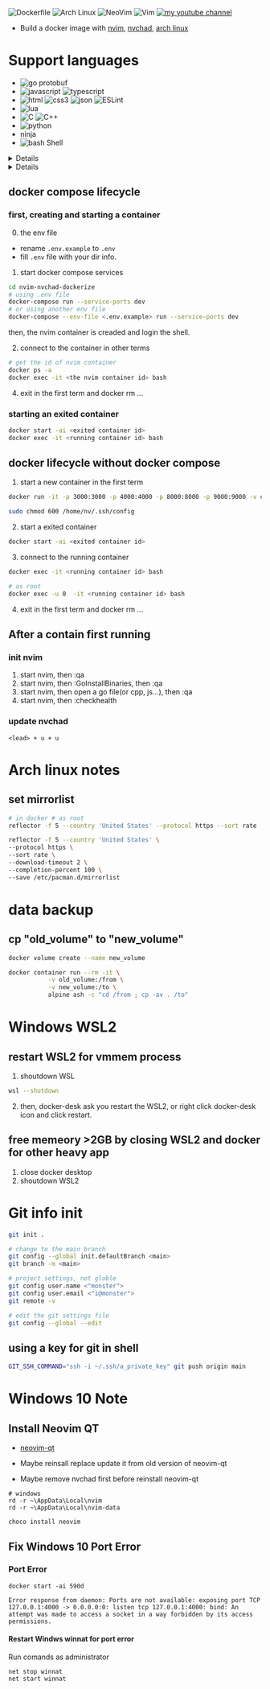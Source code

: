 ![Dockerfile](https://img.shields.io/badge/Docker-2CA5E0?style=for-the-badge&logo=docker&logoColor=white "dockerfile")
![Arch Linux](https://img.shields.io/badge/Arch_Linux-1793D1?style=for-the-badge&logo=arch-linux&logoColor=white "Arch Linux")
![NeoVim](https://img.shields.io/badge/NeoVim-%2357A143.svg?&style=for-the-badge&logo=neovim&logoColor=white "Neovim")
![Vim](https://img.shields.io/badge/VIM-%2311AB00.svg?&style=for-the-badge&logo=vim&logoColor=white "Vim")
[![my youtube channel](https://img.shields.io/badge/YouTube-FF0000?style=for-the-badge&logo=youtube&logoColor=white "碼農問祕")](https://www.youtube.com/channel/UCGry1v6wLt6AeQZ2J_7YgrA)

- Build a docker image with [nvim](https://neovim.io/), [nvchad](https://nvchad.github.io/), [arch linux](https://archlinux.org/)

# Support languages

- ![go](https://img.shields.io/badge/Go-00ADD8?style=for-the-badge&logo=go&logoColor=white "Go") protobuf
- ![javascript](https://img.shields.io/badge/JavaScript-323330?style=for-the-badge&logo=javascript&logoColor=F7DF1E "JavaScript")  ![typescript](https://img.shields.io/badge/TypeScript-007ACC?style=for-the-badge&logo=typescript&logoColor=white "typescript")
- ![html](https://img.shields.io/badge/HTML5-E34F26?style=for-the-badge&logo=html5&logoColor=white "HTML") ![css3](https://img.shields.io/badge/CSS3-1572B6?style=for-the-badge&logo=CSS3&logoColor=white "css3") ![json](https://img.shields.io/badge/json-5E5C5C?style=for-the-badge&logo=json&logoColor=white "json" ) ![ESLint](https://img.shields.io/badge/eslint-3A33D1?style=for-the-badge&logo=eslint&logoColor=white "ESLint")
- ![lua](https://img.shields.io/badge/Lua-2C2D72?style=for-the-badge&logo=lua&logoColor=white "lua")
- ![C](https://img.shields.io/badge/C-00599C?style=for-the-badge&logo=c&logoColor=white "C") ![C++](https://img.shields.io/badge/C%2B%2B-00599C?style=for-the-badge&logo=c%2B%2B&logoColor=white "C++")
- ![python](https://img.shields.io/badge/Python-FFD43B?style=for-the-badge&logo=python&logoColor=blue "python")
- ninja
- ![bash Shell](https://img.shields.io/badge/Shell_Script-121011?style=for-the-badge&logo=gnu-bash&logoColor=white "bash shell")

<details markdown='1'>

    <summary>

    # Buld docker image

    </summary>

    1. update the base image

    ```sh
    docker images
    docker pull archlinux:base-devel
    docker images # list images again
    # Remove all dangling images
    docker image prune
    ```

    2. build the image

    ```sh
    docker build -f Dockerfile.dev.build -t zane/dev .
    ```
</details>

<details markdown='1'>

    <summary> 

    # How to use this docker image

    </summary>

    - create a docker volume if you want it

    ```sh
    docker volume create nvim_red_duck
    ```

</details>

## docker compose lifecycle

### first, creating and starting a container

0. the env file

- rename `.env.example` to `.env`
- fill `.env` file with your dir info.

1. start docker compose services

```sh
cd nvim-nvchad-dockerize
# using .env file
docker-compose run --service-ports dev
# or using another env file
docker-compose --env-file <.env.example> run --service-ports dev
```

then, the nvim container is creaded and login the shell.

2. connect to the container in other terms

```sh
# get the id of nvim container
docker ps -a
docker exec -it <the nvim container id> bash
```

4. exit in the first term and docker rm ...

### starting an exited container

```sh
docker start -ai <exited container id>
docker exec -it <running container id> bash
```

## docker lifecycle without docker compose

1. start a new container in the first term

```sh
docker run -it -p 3000:3000 -p 4000:4000 -p 8000:8000 -p 9000:9000 -v c:\a:/home/nv/a -v c:\Users\username\.ssh:/home/nv/.ssh -v "//var/run/docker.sock:/var/run/docker.sock" zane/dev

sudo chmod 600 /home/nv/.ssh/config
```

2. start a exited container

```sh
docker start -ai <exited container id>
```

3. connect to the running container

```sh
docker exec -it <running container id> bash

# as root
docker exec -u 0  -it <running container id> bash
```

4. exit in the first term and docker rm ...

## After a contain first running

### init nvim

1. start nvim, then :qa
2. start nvim, then :GoInstallBinaries, then :qa
3. start nvim, then open a go file(or cpp, js...), then :qa
4. start nvim, then :checkhealth

### update nvchad

```
<lead> + u + u
```

# Arch linux notes

## set mirrorlist

```sh
# in docker # as root
reflector -f 5 --country 'United States' --protocol https --sort rate  --download-timeout 2 --save /etc/pacman.d/mirrorlist

reflector -f 5 --country 'United States' \
--protocol https \
--sort rate \
--download-timeout 2 \
--completion-percent 100 \
--save /etc/pacman.d/mirrorlist
```

# data backup

## cp "old_volume" to "new_volume" 
```sh
docker volume create --name new_volume

docker container run --rm -it \
           -v old_volume:/from \
           -v new_volume:/to \
           alpine ash -c "cd /from ; cp -av . /to"
```

# Windows WSL2
## restart WSL2 for vmmem process

1. shoutdown WSL
```sh
wsl --shutdown
```

2. then, docker-desk ask you restart the WSL2, or right click docker-desk icon and click restart.

## free memeory >2GB by closing WSL2 and docker for other heavy app

1. close docker desktop
2. shoutdown WSL2

# Git info init
```sh
git init .

# change to the main branch
git config --global init.defaultBranch <main>
git branch -m <main>

# project settings, not globle
git config user.name <"monster">
git config user.email <"i@monster">
git remote -v

# edit the git settings file
git config --global --edit
```

## using a key for git in shell

```sh
GIT_SSH_COMMAND="ssh -i ~/.ssh/a_private_key" git push origin main
```

# Windows 10 Note

## Install Neovim QT

- [neovim-qt](https://github.com/equalsraf/neovim-qt)

- Maybe reinsall replace update it from old version of neovim-qt

- Maybe remove nvchad first before reinstall neovim-qt

```
# windows
rd -r ~\AppData\Local\nvim
rd -r ~\AppData\Local\nvim-data
```

```
choco install neovim
```

## Fix Windows 10 Port Error

### Port Error

```
docker start -ai 590d

Error response from daemon: Ports are not available: exposing port TCP 127.0.0.1:4000 -> 0.0.0.0:0: listen tcp 127.0.0.1:4000: bind: An attempt was made to access a socket in a way forbidden by its access permissions.
```

#### Restart Windws winnat for port error

Run comands as administrator

```
net stop winnat
net start winnat
```